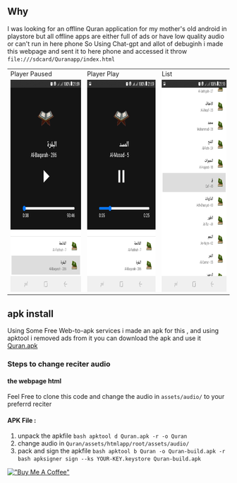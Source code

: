 ## Why
I was looking for an offline Quran application for my mother's old android in playstore but all offline apps are either full of ads or have low quality audio or can't run in here phone
So Using Chat-gpt and allot of debuginh i made this webpage and sent it to here phone and accessed it throw `file:///sdcard/Quranapp/index.html`

<table>
  <tr>
    <td>Player Paused</td>
    <td>Player Play</td>
    <td>List</td>
  </tr>
  <tr>
    <td><img src="screenshot/player-pause.jpg" width=270 height=480></td>
    <td><img src="screenshot/player-on.jpg" width=270 height=480></td>
    <td><img src="screenshot/list.jpg" width=270 height=480></td>
 </tr>
</table>


## apk install
Using Some Free Web-to-apk services i made an apk for this , and using apktool i removed ads from it you can download the apk and use it
<a href="Quran.apk">Quran.apk</a>


### Steps to change reciter audio
#### the webpage html

Feel Free to clone this code and change the audio in `assets/audio/` to your preferrd reciter
#### APK File :
 1. unpack the apkfile
 `bash apktool d Quran.apk -r -o Quran`
 2. change audio in `Quran/assets/htmlapp/root/assets/audio/`
 3. pack and sign the apkfile
 `bash apktool b Quran -o Quran-build.apk -r`
 `bash apksigner sign --ks YOUR-KEY.keystore Quran-build.apk`


[!["Buy Me A Coffee"](https://www.buymeacoffee.com/assets/img/custom_images/orange_img.png)](https://www.buymeacoffee.com/tarikbak99B)
